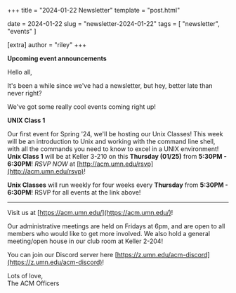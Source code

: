 +++
title = "2024-01-22 Newsletter"
template = "post.html"

date = 2024-01-22
slug = "newsletter-2024-01-22"
tags = [ "newsletter", "events" ]

[extra]
author = "riley"
+++

<!-- more -->

**Upcoming event announcements**

Hello all,

It's been a while since we've had a newsletter, but hey,
better late than never right?

We've got some really cool events coming right up!

**UNIX Class 1**

Our first event for Spring '24, we'll be hosting our Unix Classes! This week 
will be an introduction to Unix and working with the command line shell, with 
all the commands you need to know to excel in a UNIX environment! 
**Unix Class 1** will be at Keller 3-210 on this **Thursday (01/25)** from 
**5:30PM - 6:30PM**! *RSVP NOW* at 
[http://acm.umn.edu/rsvp](http://acm.umn.edu/rsvp)!

**Unix Classes** will run weekly for four weeks every **Thursday** from 
**5:30PM - 6:30PM**! RSVP for all events at the link above!



----------

Visit us at [https://acm.umn.edu/](https://acm.umn.edu/)!

Our administrative meetings are held on Fridays at 6pm, and are open to all members who would like to get more involved. We also hold a general meeting/open house in our club room at Keller 2-204!

You can join our Discord server here [https://z.umn.edu/acm-discord](https://z.umn.edu/acm-discord)!

Lots of love,  
The ACM Officers
